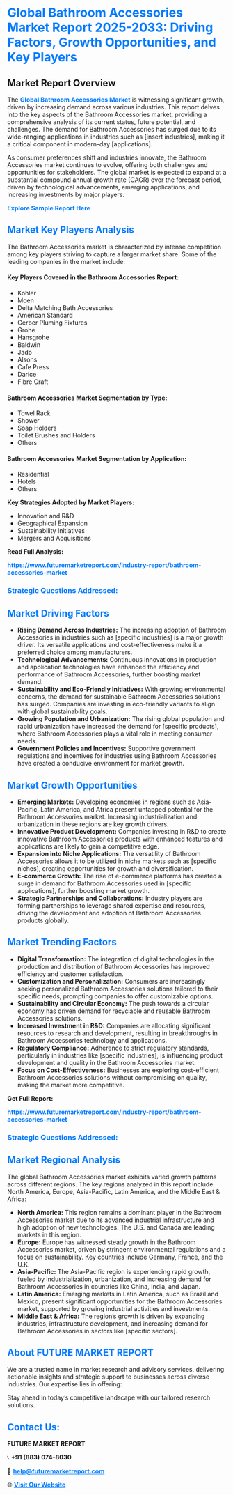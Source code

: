 <h1 style="color: #007BFF;">Global Bathroom Accessories Market Report 2025-2033: Driving Factors, Growth Opportunities, and Key Players</h1>

<section id="overview">
<h2>Market Report Overview</h2>
<p>The <a href="https://www.futuremarketreport.com/industry-report/bathroom-accessories-market" style="color: #007BFF; text-decoration: none;"><strong>Global Bathroom Accessories Market</strong></a> is witnessing significant growth, driven by increasing demand across various industries. This report delves into the key aspects of the Bathroom Accessories market, providing a comprehensive analysis of its current status, future potential, and challenges. The demand for Bathroom Accessories has surged due to its wide-ranging applications in industries such as [insert industries], making it a critical component in modern-day [applications].</p>
<p>As consumer preferences shift and industries innovate, the Bathroom Accessories market continues to evolve, offering both challenges and opportunities for stakeholders. The global market is expected to expand at a substantial compound annual growth rate (CAGR) over the forecast period, driven by technological advancements, emerging applications, and increasing investments by major players.</p>
</section>

<section id="overview">
<p><a href="https://www.futuremarketreport.com/request-sample/reportId=88761" style="color: #007BFF; text-decoration: none;"><strong>Explore Sample Report Here</strong></a></p>
</section>

<section id="key-players">
<h2 style="color: #007BFF;">Market Key Players Analysis</h2>
<p>The Bathroom Accessories market is characterized by intense competition among key players striving to capture a larger market share. Some of the leading companies in the market include:</p>
<h4>Key Players Covered in the Bathroom Accessories Report:</h4>
<ul><li>Kohler</li><li>Moen</li><li>Delta Matching Bath Accessories</li><li>American Standard</li><li>Gerber Pluming Fixtures</li><li>Grohe</li><li>Hansgrohe</li><li>Baldwin</li><li>Jado</li><li>Alsons</li><li>Cafe Press</li><li>Darice</li><li>Fibre Craft</li></ul>
<h4>Bathroom Accessories Market Segmentation by Type:</h4>
<ul><li>Towel Rack</li><li>Shower</li><li>Soap Holders</li><li>Toilet Brushes and Holders</li><li>Others</li></ul>

<h4>Bathroom Accessories Market Segmentation by Application:</h4>
<ul><li>Residential</li><li>Hotels</li><li>Others</li></ul>
<p><strong>Key Strategies Adopted by Market Players:</strong></p>
<ul>
<li>Innovation and R&D</li>
<li>Geographical Expansion</li>
<li>Sustainability Initiatives</li>
<li>Mergers and Acquisitions</li>
</ul>
</section>

<section>
<p><strong>Read Full Analysis: </strong></p><a href="https://www.futuremarketreport.com/industry-report/bathroom-accessories-market" style="color: #007BFF; text-decoration: none;"><strong>https://www.futuremarketreport.com/industry-report/bathroom-accessories-market</strong></a>
<h3 style="color: #007BFF;">Strategic Questions Addressed:</h3>
</section>

<section id="driving-factors">
<h2 style="color: #007BFF;">Market Driving Factors</h2>
<ul>
<li><strong>Rising Demand Across Industries:</strong> The increasing adoption of Bathroom Accessories in industries such as [specific industries] is a major growth driver. Its versatile applications and cost-effectiveness make it a preferred choice among manufacturers.</li>
<li><strong>Technological Advancements:</strong> Continuous innovations in production and application technologies have enhanced the efficiency and performance of Bathroom Accessories, further boosting market demand.</li>
<li><strong>Sustainability and Eco-Friendly Initiatives:</strong> With growing environmental concerns, the demand for sustainable Bathroom Accessories solutions has surged. Companies are investing in eco-friendly variants to align with global sustainability goals.</li>
<li><strong>Growing Population and Urbanization:</strong> The rising global population and rapid urbanization have increased the demand for [specific products], where Bathroom Accessories plays a vital role in meeting consumer needs.</li>
<li><strong>Government Policies and Incentives:</strong> Supportive government regulations and incentives for industries using Bathroom Accessories have created a conducive environment for market growth.</li>
</ul>
</section>

<section id="growth-opportunities">
<h2 style="color: #007BFF;">Market Growth Opportunities</h2>
<ul>
<li><strong>Emerging Markets:</strong> Developing economies in regions such as Asia-Pacific, Latin America, and Africa present untapped potential for the Bathroom Accessories market. Increasing industrialization and urbanization in these regions are key growth drivers.</li>
<li><strong>Innovative Product Development:</strong> Companies investing in R&D to create innovative Bathroom Accessories products with enhanced features and applications are likely to gain a competitive edge.</li>
<li><strong>Expansion into Niche Applications:</strong> The versatility of Bathroom Accessories allows it to be utilized in niche markets such as [specific niches], creating opportunities for growth and diversification.</li>
<li><strong>E-commerce Growth:</strong> The rise of e-commerce platforms has created a surge in demand for Bathroom Accessories used in [specific applications], further boosting market growth.</li>
<li><strong>Strategic Partnerships and Collaborations:</strong> Industry players are forming partnerships to leverage shared expertise and resources, driving the development and adoption of Bathroom Accessories products globally.</li>
</ul>
</section>

<section id="trending-factors">
<h2 style="color: #007BFF;">Market Trending Factors</h2>
<ul>
<li><strong>Digital Transformation:</strong> The integration of digital technologies in the production and distribution of Bathroom Accessories has improved efficiency and customer satisfaction.</li>
<li><strong>Customization and Personalization:</strong> Consumers are increasingly seeking personalized Bathroom Accessories solutions tailored to their specific needs, prompting companies to offer customizable options.</li>
<li><strong>Sustainability and Circular Economy:</strong> The push towards a circular economy has driven demand for recyclable and reusable Bathroom Accessories solutions.</li>
<li><strong>Increased Investment in R&D:</strong> Companies are allocating significant resources to research and development, resulting in breakthroughs in Bathroom Accessories technology and applications.</li>
<li><strong>Regulatory Compliance:</strong> Adherence to strict regulatory standards, particularly in industries like [specific industries], is influencing product development and quality in the Bathroom Accessories market.</li>
<li><strong>Focus on Cost-Effectiveness:</strong> Businesses are exploring cost-efficient Bathroom Accessories solutions without compromising on quality, making the market more competitive.</li>
</ul>
</section>

<section>
<p><strong>Get Full Report: </strong></p><a href="https://www.futuremarketreport.com/industry-report/bathroom-accessories-market" style="color: #007BFF; text-decoration: none;"><strong>https://www.futuremarketreport.com/industry-report/bathroom-accessories-market</strong></a>
<h3 style="color: #007BFF;">Strategic Questions Addressed:</h3>
</section>


<section id="regional-analysis">
<h2 style="color: #007BFF;">Market Regional Analysis</h2>
<p>The global Bathroom Accessories market exhibits varied growth patterns across different regions. The key regions analyzed in this report include North America, Europe, Asia-Pacific, Latin America, and the Middle East & Africa:</p>
<ul>
<li><strong>North America:</strong> This region remains a dominant player in the Bathroom Accessories market due to its advanced industrial infrastructure and high adoption of new technologies. The U.S. and Canada are leading markets in this region.</li>
<li><strong>Europe:</strong> Europe has witnessed steady growth in the Bathroom Accessories market, driven by stringent environmental regulations and a focus on sustainability. Key countries include Germany, France, and the U.K.</li>
<li><strong>Asia-Pacific:</strong> The Asia-Pacific region is experiencing rapid growth, fueled by industrialization, urbanization, and increasing demand for Bathroom Accessories in countries like China, India, and Japan.</li>
<li><strong>Latin America:</strong> Emerging markets in Latin America, such as Brazil and Mexico, present significant opportunities for the Bathroom Accessories market, supported by growing industrial activities and investments.</li>
<li><strong>Middle East & Africa:</strong> The region’s growth is driven by expanding industries, infrastructure development, and increasing demand for Bathroom Accessories in sectors like [specific sectors].</li>
</ul>
</section>

<footer>
<h2 style="color: #007BFF;">About FUTURE MARKET REPORT</h2>
<p>We are a trusted name in market research and advisory services, delivering actionable insights and strategic support to businesses across diverse industries. Our expertise lies in offering:</p>

<p>Stay ahead in today’s competitive landscape with our tailored research solutions.</p>

<h2 style="color: #007BFF;">Contact Us:</h2>
<p><strong>FUTURE MARKET REPORT</strong></p>
<p>📞 <strong>+91 (883) 074-8030</strong></p>
<p>📧 <strong><a href="mailto:help@futuremarketreport.com" style="color: #007BFF;">help@futuremarketreport.com</a></strong></p>
<p>🌐 <strong><a href="https://www.futuremarketreport.com/" style="color: #007BFF;">Visit Our Website</a></strong></p>
</footer>